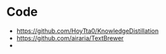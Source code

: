 
# Code
- https://github.com/HoyTta0/KnowledgeDistillation
- https://github.com/airaria/TextBrewer
- 




